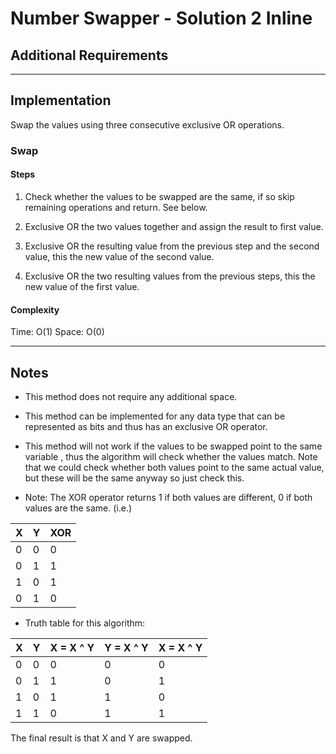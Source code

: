 # Number Swapper - Solution 2 Inline

## Additional Requirements

---

## Implementation
Swap the values using three consecutive exclusive OR operations.

### Swap

#### Steps
1. Check whether the values to be swapped are the same, if so skip remaining
operations and return. See below.

2. Exclusive OR the two values together and assign the result to first value.

3. Exclusive OR the resulting value from the previous step and the second value,
this the new value of the second value.

4. Exclusive OR the two resulting values from the previous steps, this the new value
of the first value.

#### Complexity
Time: O(1)
Space: O(0)

---

## Notes
- This method does not require any additional space.

- This method can be implemented for any data type that can be represented as bits
and thus has an exclusive OR operator.

- This method will not work if the values to be swapped point to the same variable
, thus the algorithm will check whether the values match. Note that we could check
whether both values point to the same actual value, but these will be the same
anyway so just check this.

- Note: The XOR operator returns 1 if both values are different, 0 if both values
are the same.
(i.e.)

| X | Y | XOR |
|---|---|---- |
| 0 | 0 |  0  |
| 0 | 1 |  1  |
| 1 | 0 |  1  |
| 0 | 1 |  0  |

- Truth table for this algorithm:

| X | Y | X = X ^ Y | Y = X ^ Y | X = X ^ Y |
|---|---|---------- |-----------|-----------|
| 0 | 0 |  0        |  0        |  0        |
| 0 | 1 |  1        |  0        |  1        |
| 1 | 0 |  1        |  1        |  0        |
| 1 | 1 |  0        |  1        |  1        |

The final result is that X and Y are swapped.